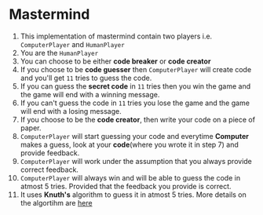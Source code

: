 # Mastermind

1. This implementation of mastermind contain two players i.e. `ComputerPlayer` and `HumanPlayer`
2. You are the `HumanPlayer`
3. You can choose to be either **code breaker** or **code creator**
4. If you choose to be **code guesser** then `ComputerPlayer` will create code and you'll get `11` tries to guess the code.
5. If you can guess the **secret code** in `11` tries then you win the game and the game will end with a winning message.
6. If you can't guess the code in `11` tries you lose the game and the game will end with a losing message.
7. If you choose to be the **code creator**, then write your code on a piece of paper.
8. `ComputerPlayer` will start guessing your code and everytime **Computer** makes a guess, look at your **code**(where you wrote it in step 7) and provide feedback.
9. `ComputerPlayer` will work under the assumption that you always provide correct feedback.
10. `ComputerPlayer` will always win and will be able to guess the code in atmost 5 tries. Provided that the feedback you provide is correct.
11. It uses **Knuth's** algorithm to guess it in atmost 5 tries. More details on the algortihm are [here](https://en.wikipedia.org/wiki/Mastermind_(board_game)#Best_strategies_with_four_holes_and_six_colors)